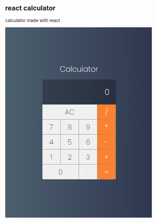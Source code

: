## react calculator

calculator made with react

![Calculator screenshot](./src/assets/Screenshot.png)
